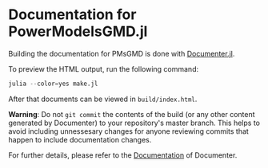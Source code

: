 # Documentation for PowerModelsGMD.jl

Building the documentation for PMsGMD is done with [Documenter.jl](https://github.com/JuliaDocs/Documenter.jl).

To preview the HTML output, run the following command:
```julia
julia --color=yes make.jl
```
After that documents can be viewed in `build/index.html`.

**Warning**: Do not `git commit` the contents of the build (or any other content generated by Documenter) to your repository's master branch. This helps to avoid including unnessesary changes for anyone reviewing commits that happen to include documentation changes.

For further details, please refer to the [Documentation](https://juliadocs.github.io/Documenter.jl/stable/) of Documenter.


